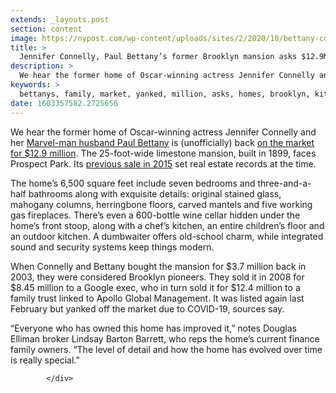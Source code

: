 ```yaml
--- 
extends: _layouts.post 
section: content 
image: https://nypost.com/wp-content/uploads/sites/2/2020/10/bettany-connelly-1.jpg?quality=90&strip=all&w=1200 
title: > 
  Jennifer Connelly, Paul Bettany’s former Brooklyn mansion asks $12.9M 
description: > 
  We hear the former home of Oscar-winning actress Jennifer Connelly and her Marvel-man husband Paul Bettany is (unofficially) back on the market for $12.9 million.The 25-foot-wide limestone mansion, built in 1899, faces Prospect Park.When Connelly and Bettany bought the mansion for $3.7 million back in 2003, they were considered Brooklyn pioneers.It was listed again last February but yanked off the market due to COVID-19, sources say.“Everyone who has owned this home has improved it,” notes Douglas Elliman broker Lindsay Barton Barrett, who reps the home’s current finance family owners. 
keywords: > 
  bettanys, family, market, yanked, million, asks, homes, brooklyn, kitchen, connelly, mansion, bettany, paul, 129m, sold, jennifer 
date: 1603357582.2725656 
--- 
```

<div><p>We hear the former home of Oscar-winning actress Jennifer Connelly and her <a href="https://nypost.com/2015/04/27/meet-the-4-hot-new-characters-in-avengers-age-of-ultron/">Marvel-man husband Paul Bettany</a> is (unofficially) back <a href="https://www.elliman.com/newyorkcity/buildings-communities/detail/527-c-725-95438/17-prospect-park-west-north-slope-brooklyn-ny" target="_blank" rel="noopener noreferrer">on the market for $12.9 million</a>. The 25-foot-wide limestone mansion, built in 1899, faces Prospect Park. Its <a href="https://nypost.com/2015/07/16/jennifer-connellys-old-park-slope-pad-sells-for-record-12-4m/">previous sale in 2015</a> set real estate records at the time.</p>
<p>The home&#8217;s 6,500 square feet include seven bedrooms and three-and-a-half bathrooms along with exquisite details: original stained glass, mahogany columns, herringbone floors, carved mantels and five working gas fireplaces. There&#8217;s even a 600-bottle wine cellar hidden under the home&#8217;s front stoop, along with a chef&#8217;s kitchen, an entire children&#8217;s floor and an outdoor kitchen. A dumbwaiter offers old-school charm, while integrated sound and security systems keep things modern.</p>
<p>When Connelly and Bettany bought the mansion for $3.7 million back in 2003, they were considered Brooklyn pioneers. They sold it in 2008 for $8.45 million to a Google exec, who in turn sold it for $12.4 million to a family trust linked to Apollo Global Management. It was listed again last February but yanked off the market due to COVID-19, sources say.</p>
<p>&#8220;Everyone who has owned this home has improved it,&#8221; notes Douglas Elliman broker Lindsay Barton Barrett, who reps the home&#8217;s current finance family owners. &#8220;The level of detail and how the home has evolved over time is really special.&#8221;</p>
 
			</div>